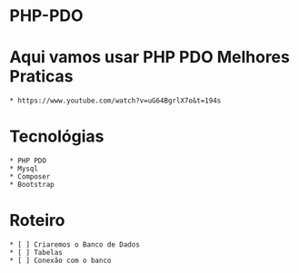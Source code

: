 # PHP-PDO
# Aqui vamos usar PHP PDO Melhores Praticas
    * https://www.youtube.com/watch?v=uG64BgrlX7o&t=194s
# Tecnológias
    * PHP PDO
    * Mysql
    * Composer
    * Bootstrap
# Roteiro
    * [ ] Criaremos o Banco de Dados
    * [ ] Tabelas
    * [ ] Conexão com o banco
